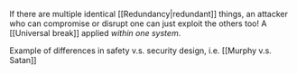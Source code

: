 If there are multiple identical [[Redundancy|redundant]] things, an attacker who can compromise or disrupt one can just exploit the others too! A [[Universal break]] applied *within one system*.

Example of differences in safety v.s. security design, i.e. [[Murphy v.s. Satan]]